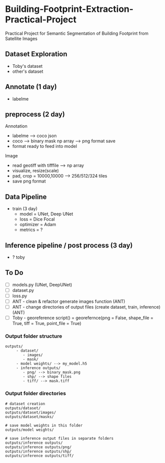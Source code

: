 # Building-Footprint-Extraction-Practical-Project
Practical Project for Semantic Segmentation of Building Footprint from Satellite Images

## Dataset Exploration
- Toby's dataset
- other's dataset

## Annotate (1 day)
- labelme

## preprocess (2 day)
Annotation
- labelme --> coco json
- coco --> binary mask np array --> png format save
- format ready to feed into model

Image
- read geotiff with tifffile --> np array
- visualize, resize(scale)
- pad, crop = 10000,10000 --> 256/512/324 tiles
- save png format

## Data Pipeline
- train (3 day)
	- model = UNet, Deep UNet
	- loss = Dice Focal
	- optimizer = Adam
	- metrics = ?

## Inference pipeline / post process (3 day)
- ?
toby

## To Do
- [ ] models.py (UNet, DeepUNet)
- [ ] dataset.py
- [ ] loss.py
- [ ] ANT - clean & refactor generate images function (ANT)
- [ ] ANT - change directories of output files (create dataset, train, inference) (ANT)
- [ ] Toby - georeference script() = georefernce(png = False, shape_file = True, tiff = True, point_file = True)

### Output folder structure
	outputs/
	     - dataset/
	        - images/
	        - mask/		
	     - model weights/ --> my_model.h5
	     - inference outputs/
	        - png/ --> binary_mask.png
	        - shp/ --> shape files
	        - tiff/ --> mask.tiff

### Output folder directories
```
# dataset creation
outputs/dataset/
outputs/dataset/images/
outputs/dataset/masks/

# save model weights in this folder
outputs/model weights/

# save inference output files in separate folders
outputs/inference outputs/
outputs/inference outputs/png/
outputs/inference outputs/shp/
outputs/inference outputs/tiff/
```
